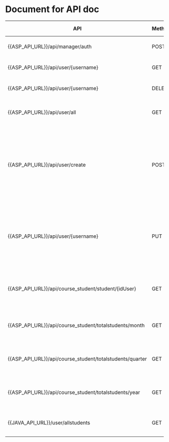 # Document for API doc




| API                                                      | Method | URL param        | Body                                                                                                                                                                                                                                       | Note                                                     |
|----------------------------------------------------------|--------|------------------|--------------------------------------------------------------------------------------------------------------------------------------------------------------------------------------------------------------------------------------------|----------------------------------------------------------|
| {{ASP_API_URL}}/api/manager/auth                         | POST   | x                | username: string<br/>password: string                                                                                                                                                                                                      | Authenticate (xài cho tất cả user)                       |
| {{ASP_API_URL}}/api/user/{username}                      | GET    | username: string | x                                                                                                                                                                                                                                          | Lấy thông tin user từ username                           |
| {{ASP_API_URL}}/api/user/{username}                      | DELETE | username: string | x                                                                                                                                                                                                                                          | Xóa username ra khỏi db                                  |
| {{ASP_API_URL}}/api/user/all                             | GET    | x                | x                                                                                                                                                                                                                                          | Lấy tất cả thông tin user lưu trong db                   |
| {{ASP_API_URL}}/api/user/create                          | POST   | x                | idUser: string (truyền rỗng " ")<br/>userName: string<br/>password:string<br/>firstName: string<br/> lastName: string<br/>email: string<br/>phoneNumber:string<br/>gender: string (Male/Female)<br/>typeUser: int (1: student, 2: teacher) | Thêm user vào DB                                         |
| {{ASP_API_URL}}/api/user/{username}                      | PUT    | username: string | userName: string<br/>password:string<br/>firstName: string<br/> lastName: string<br/>email: string<br/>phoneNumber:string<br/>gender: string (Male/Female)<br/>typeUser: int (1: student, 2: teacher)                                      | Sửa thông tin user dựa trên username                     |
| {{ASP_API_URL}}/api/course_student/student/{idUser}      | GET    | idUser: string   | x                                                                                                                                                                                                                                          | Lấy tất cả thông tin của 1 học sinh bất kì có cả điểm số |
| {{ASP_API_URL}}/api/course_student/totalstudents/month   | GET    | x                | x                                                                                                                                                                                                                                          | Đếm số học sinh của từng khóa học theo tháng             |
| {{ASP_API_URL}}/api/course_student/totalstudents/quarter | GET    | x                | x                                                                                                                                                                                                                                          | Đếm số học sinh của từng khóa học theo quý               |
| {{ASP_API_URL}}/api/course_student/totalstudents/year    | GET    | x                | x                                                                                                                                                                                                                                          | Đếm số học sinh của từng khóa học theo năm               |
| {{JAVA_API_URL}}/user/allstudents                        | GET    | x                | x                                                                                                                                                                                                                                          | Lấy thông tin tất cả học sinh trong db                   |
